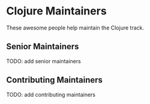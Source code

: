 # Clojure Maintainers

These awesome people help maintain the Clojure track.

## Senior Maintainers

TODO: add senior maintainers

## Contributing Maintainers

TODO: add contributing maintainers
